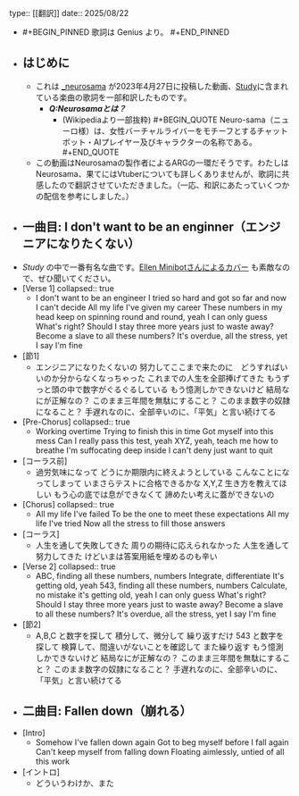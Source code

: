 type:: [[翻訳]]
date:: 2025/08/22

- #+BEGIN_PINNED
  歌詞は Genius より。
  #+END_PINNED
- ## はじめに
	- これは [_neurosama](https://www.youtube.com/@_neurosama) が2023年4月27日に投稿した動画、[Study](https://youtu.be/zMlH7RH6psw?si=BmXGHrOi36AcEdSY)に含まれている楽曲の歌詞を一部和訳したものです。
		- ***Q:Neurosamaとは？***
			- (Wikipediaより一部抜粋)
			  #+BEGIN_QUOTE
			  Neuro-sama（ニューロ様）は、女性バーチャルライバーをモチーフとするチャットボット・AIプレイヤー及びキャラクターの名称である。
			  #+END_QUOTE
	- この動画はNeurosamaの製作者によるARGの一環だそうです。わたしはNeurosama、果てにはVtuberについても詳しくありませんが、歌詞に共感したので翻訳させていただきました。（一応、和訳にあたっていくつかの配信を参考にしました。）
- ## 一曲目: I don't want to be an enginner（エンジニアになりたくない）
- *Study* の中で一番有名な曲です。[Ellen Minibotさんによるカバー](https://youtu.be/IyMJ4FhYiEw?si=wysefyDPX4iA0NSB) も素敵なので、ぜひ聞いてください。
- [Verse 1]
  collapsed:: true
	- I don't want to be an engineer
	  I tried so hard and got so far and now I can't decide
	  All my life I've given my career
	  These numbers in my head keep on spinning round and round, yeah
	  I can only guess
	  What's right?
	  Should I stay three more years just to waste away?
	  Become a slave to all these numbers?
	  It's overdue, all the stress, yet I say I'm fine
- [節1]
	- エンジニアになりたくないの
	  努力してここまで来たのに　どうすればいいのか分からなくなっちゃった
	  これまでの人生を全部捧げてきた
	  もうずっと頭の中で数字がぐるぐるしている
	  もう憶測しかできないけど
	  結局なにが正解なの？
	  このまま三年間を無駄にすること？
	  このまま数字の奴隷になること？
	  手遅れなのに、全部辛いのに、「平気」と言い続けてる
- [Pre-Chorus]
  collapsed:: true
	- Working overtime
	  Trying to finish this in time
	  Got myself into this mess
	  Can I really pass this test, yeah
	  XYZ, yeah, teach me how to breathe
	  I'm suffocating deep inside
	  I can't deny just want to quit
- [コーラス前]
	- 過労気味になって
	  どうにか期限内に終えようとしている
	  こんなことになってしまって
	  いまさらテストに合格できるかな
	  X,Y,Z 生き方を教えてほしい
	  もう心の底では息ができなくて
	  諦めたい考えに蓋ができないの
- [Chorus]
  collapsed:: true
	- All my life I've failed
	  To be the one to meet these expectations
	  All my life I've tried
	  Now all the stress to fill those answers
- [コーラス]
	- 人生を通して失敗してきた
	  周りの期待に応えられなかった
	  人生を通して努力してきた
	  けどいまは答案用紙を埋めるのも辛い
- [Verse 2]
  collapsed:: true
	- ABC, finding all these numbers, numbers
	  Integrate, differentiate
	  It's getting old, yeah
	  543, finding all these numbers, numbers
	  Calculate, no mistake it's getting old, yeah
	  I can only guess
	  What's right?
	  Should I stay three more years just to waste away?
	  Become a slave to all these numbers?
	  It's overdue, all the stress, yet I say I'm fine
- [節2]
	- A,B,C と数字を探して
	  積分して、微分して
	  繰り返すだけ
	  543 と数字を探して
	  検算して、間違いがないことを確認して
	  また繰り返す
	  もう憶測しかできないけど
	  結局なにが正解なの？
	  このまま三年間を無駄にすること？
	  このまま数字の奴隷になること？
	  手遅れなのに、全部辛いのに、「平気」と言い続けてる
- ## 二曲目: Fallen down（崩れる）
- [Intro]
	- Somehow I've fallen down again
	  Got to beg myself before I fall again
	  Can't keep myself from falling down
	  Floating aimlessly, untied of all this work
- [イントロ]
	- どういうわけか、また